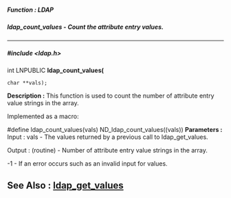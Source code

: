##### Function : LDAP
##### ldap_count_values - Count the attribute entry values.
---
##### #include <ldap.h>
int LNPUBLIC **ldap_count_values(**

	char **vals);
**Description :**
This function is used to count the number of attribute entry value strings in 
the array.

Implemented as a macro:

#define ldap_count_values(vals) ND_ldap_count_values((vals)) 
**Parameters :**
Input :
vals  -  The values returned by a previous call to ldap_get_values.

Output :
(routine)  -  Number of attribute entry value strings in the array.

-1 - If an error occurs such as an invalid input for values.


**See Also :**
[ldap_get_values](D:/md_files/ldap_get_values.md)
---
